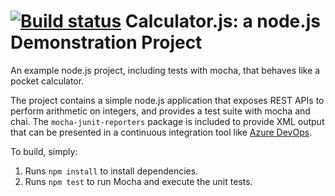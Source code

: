 [![Build status](https://sidda.visualstudio.com/Azure%20DevOps%20Demo/_apis/build/status/Parallel%20jobs-CI)](https://sidda.visualstudio.com/Azure%20DevOps%20Demo/_build/latest?definitionId=13)
Calculator.js: a node.js Demonstration Project
==============================================
An example node.js project, including tests with mocha, that behaves like
a pocket calculator.

The project contains a simple node.js application that exposes REST APIs
to perform arithmetic on integers, and provides a test suite with mocha
and chai.  The `mocha-junit-reporters` package is included to provide XML
output that can be presented in a continuous integration tool like
[Azure DevOps](https://azure.com/devops).

To build, simply:

1. Runs `npm install` to install dependencies.
2. Runs `npm test` to run Mocha and execute the unit tests.

